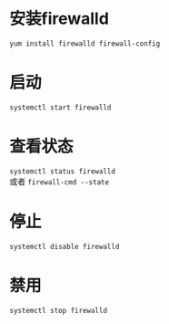 # 安装firewalld  
 
`yum install firewalld firewall-config`  

# 启动  
 
`systemctl start firewalld `  

# 查看状态  
 
`systemctl status firewalld `  
或者
`firewall-cmd --state `  
 
# 停止  
 
`systemctl disable firewalld `  
 
# 禁用  
 
`systemctl stop firewalld`  
 
